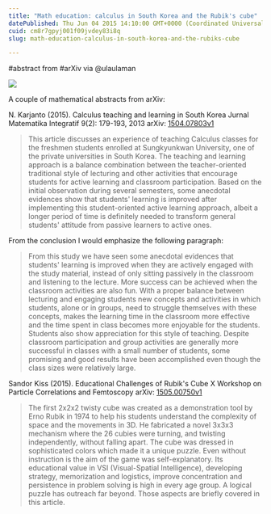 ```yaml
---
title: "Math education: calculus in South Korea and the Rubik's cube"
datePublished: Thu Jun 04 2015 14:10:00 GMT+0000 (Coordinated Universal Time)
cuid: cm8r7gpyj001f09jvdey83i8q
slug: math-education-calculus-in-south-korea-and-the-rubiks-cube

---
```



#abstract from #arXiv via @ulaulaman

![](https://cdn.hashnode.com/res/hashnode/image/upload/v1743070991964/df3bff0a-2ad2-42f8-8a62-79b76b59f087.jpeg)

A couple of mathematical abstracts from arXiv:

N. Karjanto (2015). Calculus teaching and learning in South Korea Jurnal Matematika Integratif 9(2): 179-193, 2013 arXiv: [1504.07803v1](http://arxiv.org/abs/1504.07803v1)

> This article discusses an experience of teaching Calculus classes for the freshmen students enrolled at Sungkyunkwan University, one of the private universities in South Korea. The teaching and learning approach is a balance combination between the teacher-oriented traditional style of lecturing and other activities that encourage students for active learning and classroom participation. Based on the initial observation during several semesters, some anecdotal evidences show that students' learning is improved after implementing this student-oriented active learning approach, albeit a longer period of time is definitely needed to transform general students' attitude from passive learners to active ones.

From the conclusion I would emphasize the following paragraph:

> From this study we have seen some anecdotal evidences that students' learning is improved when they are actively engaged with the study material, instead of only sitting passively in the classroom and listening to the lecture. More success can be achieved when the classroom activities are also fun. With a proper balance between lecturing and engaging students new concepts and activities in which students, alone or in groups, need to struggle themselves with these concepts, makes the learning time in the classroom more effective and the time spent in class becomes more enjoyable for the students. Students also show appreciation for this style of teaching. Despite classroom participation and group activities are generally more successful in classes with a small number of students, some promising and good results have been accomplished even though the class sizes were relatively large.

Sandor Kiss (2015). Educational Challenges of Rubik's Cube X Workshop on Particle Correlations and Femtoscopy arXiv: [1505.00750v1](http://arxiv.org/abs/1505.00750v1)

> The first 2x2x2 twisty cube was created as a demonstration tool by Erno Rubik in 1974 to help his students understand the complexity of space and the movements in 3D. He fabricated a novel 3x3x3 mechanism where the 26 cubies were turning, and twisting independently, without falling apart. The cube was dressed in sophisticated colors which made it a unique puzzle. Even without instruction is the aim of the game was self-explanatory. Its educational value in VSI (Visual-Spatial Intelligence), developing strategy, memorization and logistics, improve concentration and persistence in problem solving is high in every age group. A logical puzzle has outreach far beyond. Those aspects are briefly covered in this article.
